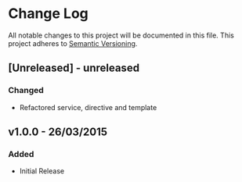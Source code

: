 # Change Log
All notable changes to this project will be documented in this file.
This project adheres to [Semantic Versioning](http://semver.org/).

## [Unreleased] - unreleased

### Changed

- Refactored service, directive and template

## v1.0.0 - 26/03/2015

### Added
- Initial Release
